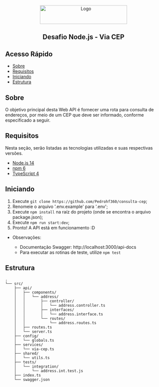 <br />
<p align="center">
    <img src="https://viacep.com.br/estatico/images/viacep.png.pagespeed.ce.I80LiA6qpr.png" alt="Logo" width="280" height="60">

  <h2 align="center">Desafio Node.js - Via CEP</h2>
</p>

## Acesso Rápido

* [Sobre](#sobre)
* [Requisitos](#requisitos)
* [Iniciando](#iniciando)
* [Estrutura](#estrutura)
## Sobre

O objetivo principal desta Web API é fornecer uma rota para consulta de endereços, por meio de um CEP que deve ser informado, conforme especificado a seguir.

## Requisitos

Nesta seção, serão listadas as tecnologias utilizadas e suas respectivas versões.

* [Node.js 14](https://nodejs.org/en/)
* [npm 6](https://www.npmjs.com/)
* [TypeScript 4](https://www.typescriptlang.org/)

## Iniciando

1) Execute ``git clone https://github.com/Pedrohf360/consulta-cep``;
2) Renomeie o arquivo '.env.example' para '.env';
3) Execute ``npm install`` na raíz do projeto (onde se encontra o arquivo package.json);
4) Execute ``npm run start:dev``;
5) Pronto! A API está em funcionamento :D

- Observações:

    - Documentação Swagger: http://localhost:3000/api-docs
    - Para executar as rotinas de teste, utilize ``npm test``
## Estrutura

```
.
└── src/
    ├── api/
    │   ├── components/
    │   │   └── address/
    │   │       ├── controller/
    │   │       │   └── address.controller.ts
    │   │       ├── interfaces/
    │   │       │   └── address.interface.ts
    │   │       └── routes/
    │   │           └── address.routes.ts
    │   ├── routes.ts
    │   └── server.ts
    ├── config/
    │   └── globals.ts
    ├── services/
    │   └── via-cep.ts
    ├── shared/
    │   └── utils.ts
    ├── tests/
    │   └── integration/
    │       └── address.int.test.js
    ├── index.ts
    └── swagger.json
```
